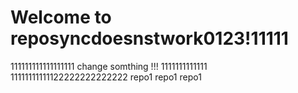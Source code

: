 # Welcome to reposyncdoesnstwork0123!11111
111111111111111111
change somthing !!!
1111111111111
11111111111122222222222222
repo1 repo1 repo1
